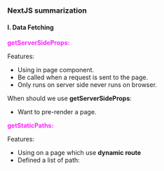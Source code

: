 ### NextJS summarization

#### I. Data Fetching
**<span style="color: #f2f">getServerSideProps:</span>**   

Features:
- Using in page component. 
- Be called when a request is sent to the page.
- Only runs on server side never runs on browser.

When should we use **getServerSideProps**:
- Want to pre-render a page.
<!-- <div style='page-break-after: always;'></div>  -->
**<span style="color: #f2f">getStaticPaths:</span>** 


Features: 
- Using on a page which use **dynamic route**
- Defined a list of path: 

